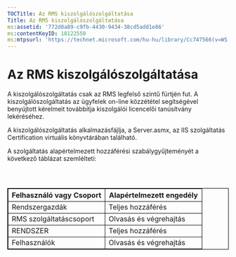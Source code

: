 ```yaml
---
TOCTitle: Az RMS kiszolgálószolgáltatása
Title: Az RMS kiszolgálószolgáltatása
ms:assetid: '772d0a89-c9fb-4430-9434-38cd5add1e86'
ms:contentKeyID: 18122550
ms:mtpsurl: 'https://technet.microsoft.com/hu-hu/library/Cc747566(v=WS.10)'
---
```


Az RMS kiszolgálószolgáltatása
==============================

A kiszolgálószolgáltatás csak az RMS legfelső szintű fürtjén fut. A kiszolgálószolgáltatás az ügyfelek on-line közzététel segítségével benyújtott kérelmeit továbbítja kiszolgálói licencelői tanúsítvány lekéréséhez.

A kiszolgálószolgáltatás alkalmazásfájlja, a Server.asmx, az IIS szolgáltatás Certification virtuális könyvtárában található.

A szolgáltatás alapértelmezett hozzáférési szabálygyűjteményét a következő táblázat szemlélteti:

###  

 
<p> </p>
<table style="border:1px solid black;">
<colgroup>
<col width="50%" />
<col width="50%" />
</colgroup>
<thead>
<tr class="header">
<th style="border:1px solid black;" >Felhasználó vagy Csoport</th>
<th style="border:1px solid black;" >Alapértelmezett engedély</th>
</tr>
</thead>
<tbody>
<tr class="odd">
<td style="border:1px solid black;">Rendszergazdák</td>
<td style="border:1px solid black;">Teljes hozzáférés</td>
</tr>
<tr class="even">
<td style="border:1px solid black;">RMS szolgáltatáscsoport</td>
<td style="border:1px solid black;">Olvasás és végrehajtás</td>
</tr>
<tr class="odd">
<td style="border:1px solid black;">RENDSZER</td>
<td style="border:1px solid black;">Teljes hozzáférés</td>
</tr>
<tr class="even">
<td style="border:1px solid black;">Felhasználók</td>
<td style="border:1px solid black;">Olvasás és végrehajtás</td>
</tr>
</tbody>
</table>
